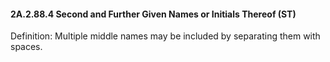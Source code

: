 #### 2A.2.88.4 Second and Further Given Names or Initials Thereof (ST) 

Definition: Multiple middle names may be included by separating them with spaces.
